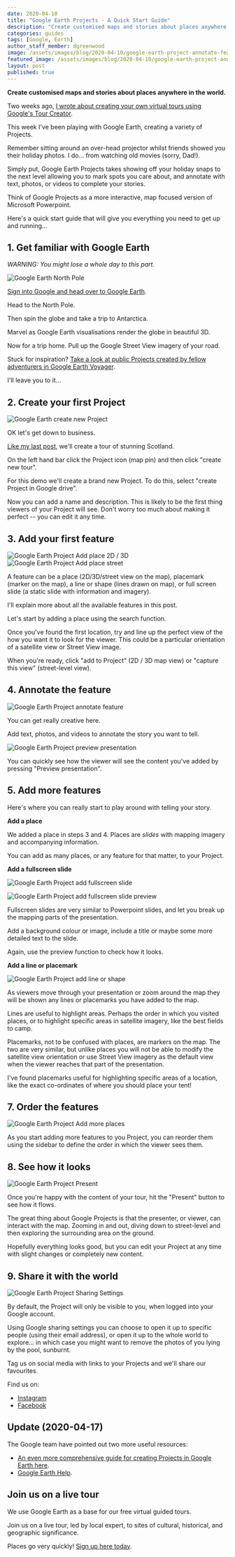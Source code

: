 ```yaml
---
date: 2020-04-10
title: "Google Earth Projects - A Quick Start Guide"
description: "Create customised maps and stories about places anywhere in the world."
categories: guides
tags: [Google, Earth]
author_staff_member: dgreenwood
image: /assets/images/blog/2020-04-10/google-earth-project-annotate-feature-meta.jpg
featured_image: /assets/images/blog/2020-04-10/google-earth-project-annotate-feature.png
layout: post
published: true
---
```


**Create customised maps and stories about places anywhere in the world.**

Two weeks ago, [I wrote about creating your own virtual tours using Google's Tour Creator](/blog/build-virtual-expeditions-for-your-class/).

This week I've been playing with Google Earth, creating a variety of Projects.

Remember sitting around an over-head projector whilst friends showed you their holiday photos. I do... from watching old movies (sorry, Dad!).

Simply put, Google Earth Projects takes showing off your holiday snaps to the next level allowing you to mark spots you care about, and annotate with text, photos, or videos to complete your stories.

Think of Google Projects as a more interactive, map focused version of Microsoft Powerpoint.

Here's a quick start guide that will give you everything you need to get up and running...

## 1. Get familiar with Google Earth

_WARNING: You might lose a whole day to this part._

<img class="img-fluid" src="/assets/images/blog/2020-04-10/google-earth-north-pole.png" alt="Google Earth North Pole" title="Google Earth North Pole" />

[Sign into Google and head over to Google Earth](https://earth.google.com/).

Head to the North Pole.

Then spin the globe and take a trip to Antarctica.

Marvel as Google Earth visualisations render the globe in beautiful 3D.

Now for a trip home. Pull up the Google Street View imagery of your road.

Stuck for inspiration? [Take a look at public Projects created by fellow adventurers in Google Earth Voyager](https://earth.google.com/web/@55.90194592,-2.13531951,31.80502129a,0d,60y,9.5162286h,85t,0r/data=CgQSAggBIhoKFmtZeU00RWJfYVk0alBZaDJ6UUI0a3cQAg).

I'll leave you to it...

## 2. Create your first Project

<img class="img-fluid" src="/assets/images/blog/2020-04-10/google-earth-project-create-new.png" alt="Google Earth create new Project" title="Google Earth create new Project" />

OK let's get down to business.

[Like my last post](/blog/build-virtual-expeditions-for-your-class/), we'll create a tour of stunning Scotland.

On the left hand bar click the Project icon (map pin) and then click "create new tour".

For this demo we'll create a brand new Project. To do this, select "create Project in Google drive". 

Now you can add a name and description. This is likely to be the first thing viewers of your Project will see. Don't worry too much about making it perfect -- you can edit it any time.

## 3. Add your first feature

<img class="img-fluid" src="/assets/images/blog/2020-04-10/google-earth-add-to-project-2d-3d.png" alt="Google Earth Project Add place 2D / 3D" title="Google Earth Project Add place 2D / 3D" />

<img class="img-fluid" src="/assets/images/blog/2020-04-10/google-earth-add-to-project-street.png" alt="Google Earth Project Add place street" title="Google Earth Project Add place street" />

A feature can be a place (2D/3D/street view on the map), placemark (marker on the map), a line or shape (lines drawn on map), or full screen slide (a static slide with information and imagery).

I'll explain more about all the available features in this post.

Let's start by adding a place using the search function.

Once you've found the first location, try and line up the perfect view of the how you want it to look for the viewer. This could be a particular orientation of a satellite view or Street View image.

When you're ready, click "add to Project" (2D / 3D map view) or "capture this view" (street-level view).

## 4. Annotate the feature

<img class="img-fluid" src="/assets/images/blog/2020-04-10/google-earth-project-annotate-feature.png" alt="Google Earth Project annotate feature" title="Google Earth Project annotate feature" />

You can get really creative here.

Add text, photos, and videos to annotate the story you want to tell.

<img class="img-fluid" src="/assets/images/blog/2020-04-10/google-earth-project-preview-presentation.png" alt="Google Earth Project preview presentation" title="Google Earth Project preview presentation" />

You can quickly see how the viewer will see the content you've added by pressing "Preview presentation".

## 5. Add more features

Here's where you can really start to play around with telling your story.

**Add a place**

We added a place in steps 3 and 4. Places are _slides_ with mapping imagery and accompanying information.

You can add as many places, or any feature for that matter, to your Project.

**Add a fullscreen slide**

<img class="img-fluid" src="/assets/images/blog/2020-04-10/google-earth-project-add-fullscreen-slide.png" alt="Google Earth Project add fullscreen slide" title="Google Earth Project add fullscreen slide" />

<img class="img-fluid" src="/assets/images/blog/2020-04-10/google-earth-project-add-fullscreen-slide-preview.png
" alt="Google Earth Project add fullscreen slide preview" title="Google Earth Project add fullscreen preview" />

Fullscreen slides are very similar to Powerpoint slides, and let you break up the mapping parts of the presentation.

Add a background colour or image, include a title or maybe some more detailed text to the slide.

Again, use the preview function to check how it looks.

**Add a line or placemark**

<img class="img-fluid" src="/assets/images/blog/2020-04-10/google-earth-project-add-line.png" alt="Google Earth Project add line or shape" title="Google Earth Project add line or shape" />

As viewers move through your presentation or zoom around the map they will be shown any lines or placemarks you have added to the map.

Lines are useful to highlight areas. Perhaps the order in which you visited places, or to highlight specific areas in satellite imagery, like the best fields to camp.

Placemarks, not to be confused with places, are markers on the map. The two are very similar, but unlike places you will not be able to modify the satellite view orientation or use Street View imagery as the default view when the viewer reaches that part of the presentation.

I've found placemarks useful for highlighting specific areas of a location, like the exact co-ordinates of where you should place your tent!

## 7. Order the features

<img class="img-fluid" src="/assets/images/blog/2020-04-10/google-earth-project-place-features.png" alt="Google Earth Project Add more places" title="Google Earth Project Add more places" />

As you start adding more features to you Project, you can reorder them using the sidebar to define the order in which the viewer sees them.

## 8. See how it looks

<img class="img-fluid" src="/assets/images/blog/2020-04-10/google-earth-project-view-present.png" alt="Google Earth Project Present" title="Google Earth Project Present" />

Once you're happy with the content of your tour, hit the "Present" button to see how it flows.

The great thing about Google Projects is that the presenter, or viewer, can interact with the map. Zooming in and out, diving down to street-level and then exploring the surrounding area on the ground.

Hopefully everything looks good, but you can edit your Project at any time with slight changes or completely new content.

## 9. Share it with the world

<img class="img-fluid" src="/assets/images/blog/2020-04-10/google-earth-project-share-settings.png" alt="Google Earth Project Sharing Settings" title="Google Earth Project Sharing Settings" />

By default, the Project will only be visible to you, when logged into your Google account.

Using Google sharing settings you can choose to open it up to specific people (using their email address), or open it up to the whole world to explore... in which case you might want to remove the photos of you lying by the pool, sunburnt.

Tag us on social media with links to your Projects and we'll share our favourites.

Find us on:

* [Instagram](https://www.instagram.com/trekviewed/)
* [Facebook](https://www.facebook.com/trekview/)

## Update (2020-04-17)

The Google team have pointed out two more useful resources:

* [An even more comprehensive guide for creating Projects in Google Earth here](https://www.google.com/earth/outreach/learn/create-a-map-or-story-in-google-earth-web/).
* [Google Earth Help](https://support.google.com/earth/answer/9394923?hl=en&ref_topic=939503).

## Join us on a live tour

We use Google Earth as a base for our free virtual guided tours.

Join us on a live tour, led by local expert, to sites of cultural, historical, and geographic significance.

Places go very quickly! [Sign up here today](/blog/virtual-tours-guided-by-local-experts/).